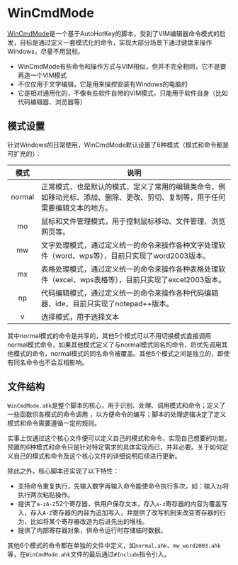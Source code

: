 # WinCmdMode

[WinCmdMode](https://github.com/ljylin/WinCmdMode)是一个基于AutoHotKey的脚本，受到了VIM编辑器命令模式的启发，目标是通过定义一套模式化的命令，实现大部分场景下通过键盘来操作Windows，尽量不用鼠标。

- WinCmdMode有些命令和操作方式与VIM相似，但并不完全相同，它不是要再造一个VIM模式
- 不仅仅用于文字编辑，它是用来操控安装有Windows的电脑的
- 它是相对通用化的，不像有些软件自带的VIM模式，只能用于软件自身（比如代码编辑器、浏览器等）



## 模式设置

针对Windows的日常使用，WinCmdMode默认设置了6种模式（模式和命令都是可扩充的）：

|  模式  | 说明                                                         |
| :----: | ------------------------------------------------------------ |
| normal | 正常模式，也是默认的模式，定义了常用的编辑类命令，例如移动光标、添加、删除、更改、剪切、复制等，用于任何需要编辑文本的地方。 |
|   mo   | 鼠标和文件管理模式，用于控制鼠标移动、文件管理、浏览网页等。 |
|   mw   | 文字处理模式，通过定义统一的命令来操作各种文字处理软件（word、wps等），目前只实现了word2003版本。 |
|   mx   | 表格处理模式，通过定义统一的命令来操作各种表格处理软件（excel、wps表格等），目前只实现了excel2003版本。 |
|   np   | 代码编辑模式，通过定义统一的命令来操作各种代码编辑器、ide，目前只实现了notepad++版本。 |
|   v    | 选择模式，用于选择文本                                       |

其中normal模式的命令是共享的，其他5个模式可以不用切换模式直接调用normal模式命令，如果其他模式定义了与normal模式同名的命令，将优先调用其他模式的命令，normal模式的同名命令被覆盖。其他5个模式之间是独立的，即使有同名命令也不会互相影响。



## 文件结构

`WinCmdMode.ahk`是整个脚本的核心，用于识别、处理、调用模式和命令；定义了一些函数供各模式的命令调用 ，以方便命令的编写；脚本的处理逻辑决定了定义模式和命令需要遵循一定的规则。

实事上仅通过这个核心文件便可以定义自己的模式和命令，实现自己想要的功能，预置的6种模式和命令只是针对特定需求的具体实现而已，并非必要。关于如何定义自己的模式和命令及这个核心文件的详细说明后续进行更新。

除此之外，核心脚本还实现了以下特性：

- 支持命令重复执行，先输入数字再输入命令能使命令执行多次，如：输入`2p`将执行两次粘贴操作。
- 提供了`a-zA-Z`52个寄存器，供用户保存文本，存入`a-z`寄存器的内容为覆盖写入，存入`A-Z`寄存器的内容为追加写入，并提供了改写机制来改变寄存器的行为，比如将某个寄存器改造为后进先出的堆栈。
- 提供了内部寄存器对象，供命令运行时存储临时数据。



其他6个模式的命令都在单独的文件中定义，如`normal.ahk`、`mw_word2003.ahk`等，在`WinCmdMode.ahk`文件的最后通过`#Include`指令引入。
